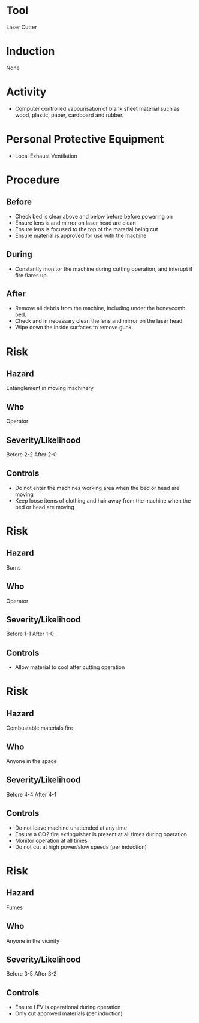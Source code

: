 # Tool
Laser Cutter
# Induction
None
# Activity

* Computer controlled vapourisation of blank sheet material such as wood, plastic, paper, cardboard and rubber.

# Personal Protective Equipment

* Local Exhaust Ventilation

# Procedure
## Before

* Check bed is clear above and below before before powering on
* Ensure lens is and mirror on laser head are clean
* Ensure lens is focused to the top of the material being cut
* Ensure material is approved for use with the machine

## During

* Constantly monitor the machine during cutting operation, and interupt if fire flares up.

## After

* Remove all debris from the machine, including under the honeycomb bed.
* Check and in necessary clean the lens and mirror on the laser head.
* Wipe down the inside surfaces to remove gunk.

# Risk
## Hazard
Entanglement in moving machinery
## Who
Operator
## Severity/Likelihood
Before 2-2 After 2-0
## Controls

* Do not enter the machines working area when the bed or head are moving
* Keep loose items of clothing and hair away from the machine when the bed or head are moving

# Risk
## Hazard
Burns
## Who
Operator
## Severity/Likelihood
Before 1-1 After 1-0
## Controls

* Allow material to cool after cutting operation

# Risk
## Hazard
Combustable materials fire
## Who
Anyone in the space
## Severity/Likelihood
Before 4-4 After 4-1
## Controls

* Do not leave machine unattended at any time
* Ensure a CO2 fire extinguisher is present at all times during operation
* Monitor operation at all times
* Do not cut at high power/slow speeds (per induction)

# Risk
## Hazard
Fumes
## Who
Anyone in the vicinity
## Severity/Likelihood
Before 3-5 After 3-2
## Controls

* Ensure LEV is operational during operation
* Only cut approved materials (per induction)


